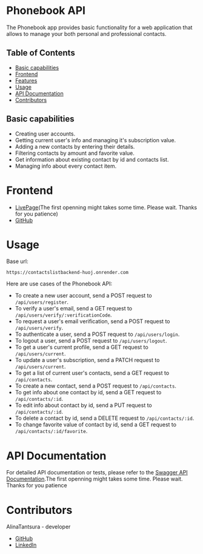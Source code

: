 # Phonebook API

The Phonebook app provides basic functionality for a web application that allows to manage your both personal and professional
contacts.

## Table of Contents

- [Basic capabilities](#basic-capabilities)
- [Frontend](#frontend)
- [Features](#features)
- [Usage](#usage)
- [API Documentation](#api-documentation)
- [Contributors](#contributors)

## Basic capabilities

- Creating user accounts.
- Getting current user's info and managing it's subscription value.
- Adding a new contacts by entering their details.
- Filtering contacts by amount and favorite value.
- Get information about existing contact by id and contacts list.
- Managing info about every contact item.

# Frontend

- [LivePage](https://alinatantsura.github.io/phonebook/)(The first openning might takes some time. Please wait. Thanks for you patience)
- [GitHub](https://github.com/AlinaTantsura/phonebook)

# Usage

Base url:

```
https://contactslistbackend-huoj.onrender.com
```

Here are use cases of the Phonebook API:

- To create a new user account, send a POST request to `/api/users/register`.
- To verify a user's email, send a GET request to `/api/users/verify/:verificationCode`.
- To request a user's email verification, send a POST request to `/api/users/verify`.
- To authenticate a user, send a POST request to `/api/users/login`.
- To logout a user, send a POST request to `/api/users/logout`.
- To get a user's current profile, send a GET request to `/api/users/current`.
- To update a user's subscription, send a PATCH request to `/api/users/current`.
- To get a list of current user's contacts, send a GET request to `/api/contacts`.
- To create a new contact, send a POST request to `/api/contacts`.
- To get info about one contact by id, send a GET request to `/api/contacts/:id`.
- To edit info about contact by id, send a PUT request to `/api/contacts/:id`.
- To delete a contact by id, send a DELETE request to `/api/contacts/:id`.
- To change favorite value of contact by id, send a GET request to `/api/contacts/:id/favorite`.

# API Documentation

For detailed API documentation or tests, please refer to the [Swagger API Documentation](https://contactslistbackend-huoj.onrender.com/api-docs/#/).The first openning might takes some time. Please wait. Thanks for you patience

# Contributors

AlinaTantsura - developer

- [GitHub](https://github.com/AlinaTantsura)
- [LinkedIn](https://www.linkedin.com/in/alina-tantsura/)
